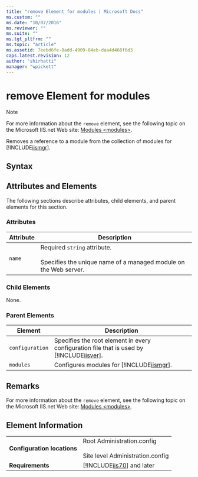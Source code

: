 ```yaml
---
title: "remove Element for modules | Microsoft Docs"
ms.custom: ""
ms.date: "10/07/2016"
ms.reviewer: ""
ms.suite: ""
ms.tgt_pltfrm: ""
ms.topic: "article"
ms.assetid: 7eebd6fe-8add-4909-84eb-daa4d468f6d3
caps.latest.revision: 12
author: "shirhatti"
manager: "wpickett"
---
```

# remove Element for modules
> [!NOTE]
>  For more information about the `remove` element, see the following topic on the Microsoft IIS.net Web site: [Modules \<modules>](http://www.iis.net/ConfigReference/modules/add).  
  
 Removes a reference to a module from the collection of modules for [!INCLUDE[iismgr](../../reference/admin/includes/iismgr-md.md)].  
  
## Syntax  
  
## Attributes and Elements  
 The following sections describe attributes, child elements, and parent elements for this section.  
  
### Attributes  
  
|Attribute|Description|  
|---------------|-----------------|  
|`name`|Required `string` attribute.<br /><br /> Specifies the unique name of a managed module on the Web server.|  
  
### Child Elements  
 None.  
  
### Parent Elements  
  
|Element|Description|  
|-------------|-----------------|  
|`configuration`|Specifies the root element in every configuration file that is used by [!INCLUDE[iisver](../../reference/admin/includes/iisver-md.md)].|  
|`modules`|Configures modules for [!INCLUDE[iismgr](../../reference/admin/includes/iismgr-md.md)].|  
  
## Remarks  
 For more information about the `remove` element, see the following topic on the Microsoft IIS.net Web site: [Modules \<modules>](http://www.iis.net/ConfigReference/modules/add).  
  
## Element Information  
  
|||  
|-|-|  
|**Configuration locations**|Root Administration.config<br /><br /> Site level Administration.config|  
|**Requirements**|[!INCLUDE[iis70](../../reference/admin/includes/iis70-md.md)] and later|